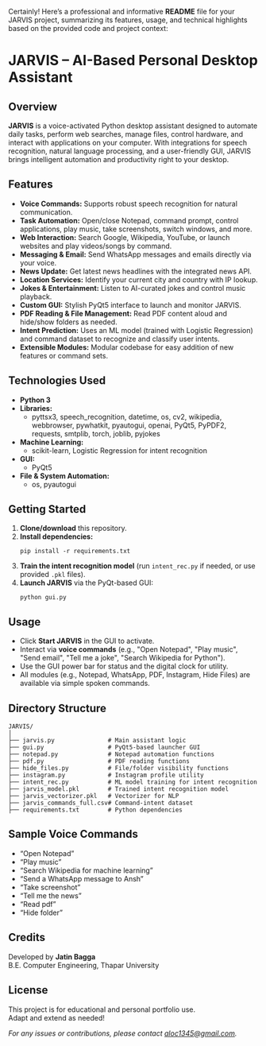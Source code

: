Certainly! Here’s a professional and informative **README** file for your JARVIS project, summarizing its features, usage, and technical highlights based on the provided code and project context:

# JARVIS – AI-Based Personal Desktop Assistant

## Overview

**JARVIS** is a voice-activated Python desktop assistant designed to automate daily tasks, perform web searches, manage files, control hardware, and interact with applications on your computer. With integrations for speech recognition, natural language processing, and a user-friendly GUI, JARVIS brings intelligent automation and productivity right to your desktop.

## Features

- **Voice Commands:** Supports robust speech recognition for natural communication.
- **Task Automation:** Open/close Notepad, command prompt, control applications, play music, take screenshots, switch windows, and more.
- **Web Interaction:** Search Google, Wikipedia, YouTube, or launch websites and play videos/songs by command.
- **Messaging & Email:** Send WhatsApp messages and emails directly via your voice.
- **News Update:** Get latest news headlines with the integrated news API.
- **Location Services:** Identify your current city and country with IP lookup.
- **Jokes & Entertainment:** Listen to AI-curated jokes and control music playback.
- **Custom GUI:** Stylish PyQt5 interface to launch and monitor JARVIS.
- **PDF Reading & File Management:** Read PDF content aloud and hide/show folders as needed.
- **Intent Prediction:** Uses an ML model (trained with Logistic Regression) and command dataset to recognize and classify user intents.
- **Extensible Modules:** Modular codebase for easy addition of new features or command sets.

## Technologies Used

- **Python 3**
- **Libraries:**  
  - pyttsx3, speech_recognition, datetime, os, cv2, wikipedia, webbrowser, pywhatkit, pyautogui, openai, PyQt5, PyPDF2, requests, smtplib, torch, joblib, pyjokes
- **Machine Learning:**  
  - scikit-learn, Logistic Regression for intent recognition
- **GUI:**  
  - PyQt5
- **File & System Automation:**  
  - os, pyautogui

## Getting Started

1. **Clone/download** this repository.
2. **Install dependencies:**  
   ```
   pip install -r requirements.txt
   ```
3. **Train the intent recognition model** (run `intent_rec.py` if needed, or use provided `.pkl` files).
4. **Launch JARVIS** via the PyQt-based GUI:
   ```
   python gui.py
   ```

## Usage

- Click **Start JARVIS** in the GUI to activate.
- Interact via **voice commands** (e.g., "Open Notepad", "Play music", "Send email", "Tell me a joke", "Search Wikipedia for Python").
- Use the GUI power bar for status and the digital clock for utility.
- All modules (e.g., Notepad, WhatsApp, PDF, Instagram, Hide Files) are available via simple spoken commands.

## Directory Structure

```
JARVIS/
│
├── jarvis.py               # Main assistant logic
├── gui.py                  # PyQt5-based launcher GUI
├── notepad.py              # Notepad automation functions
├── pdf.py                  # PDF reading functions
├── hide_files.py           # File/folder visibility functions
├── instagram.py            # Instagram profile utility
├── intent_rec.py           # ML model training for intent recognition
├── jarvis_model.pkl        # Trained intent recognition model
├── jarvis_vectorizer.pkl   # Vectorizer for NLP
├── jarvis_commands_full.csv# Command-intent dataset
├── requirements.txt        # Python dependencies
```

## Sample Voice Commands

- “Open Notepad”
- “Play music”
- “Search Wikipedia for machine learning”
- “Send a WhatsApp message to Ansh”
- “Take screenshot”
- “Tell me the news”
- “Read pdf”
- “Hide folder”

## Credits

Developed by **Jatin Bagga**  
B.E. Computer Engineering, Thapar University

## License

This project is for educational and personal portfolio use.  
Adapt and extend as needed!

*For any issues or contributions, please contact [aloc1345@gmail.com](mailto:aloc1345@gmail.com).*
